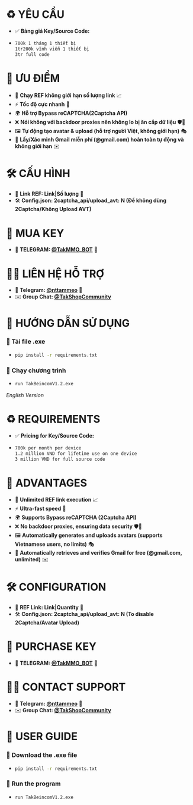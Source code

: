 # ♻️ **YÊU CẦU**  
- ✅ **Bảng giá Key/Source Code:**
- ```sh  
  700k 1 tháng 1 thiết bị
  1tr200k vĩnh viễn 1 thiết bị
  3tr full code
  
# 🚀 **ƯU ĐIỂM**  
- 🔄 **Chạy REF không giới hạn số lượng link** 📈  
- ⚡ **Tốc độ cực nhanh** 🚀
- 🌍 **Hỗ trợ Bypass reCAPTCHA(2Captcha API)**   
- ❌ **Nói không với backdoor proxies nên không lo bị ăn cắp dữ liệu** 🛡️🔐  
- 🖼️ **Tự động tạo avatar & upload (hỗ trợ người Việt, không giới hạn)** 🎭  
- 📧 **Lấy/Xác minh Gmail miễn phí (@gmail.com) hoàn toàn tự động và không giới hạn** ✉️

# 🛠️ **CẤU HÌNH**  
- 🔗 **Link REF: Link|Số lượng** 🔗  
- 🛠️ **Config.json: 2captcha_api/upload_avt: N (Để không dùng 2Captcha/Không Upload AVT)**   

# 🛒 **MUA KEY**  
- 📩 **TELEGRAM: [@TakMMO_BOT](https://t.me/TakMMO_BOT)** 🤖  

# 👨‍💻 **LIÊN HỆ HỖ TRỢ**  
- 📢 **Telegram: [@nttammeo](https://t.me/nttammeo)** 💬  
- ✉️ **Group Chat: [@TakShopCommunity](https://t.me/TakShopCommunity/1)**  

# 📌 **HƯỚNG DẪN SỬ DỤNG**  
### 🔧 **Tải file .exe**  
- ```sh  
  pip install -r requirements.txt

### 🚀 **Chạy chương trình**
- ```sh  
  run TakBeincomV1.2.exe

*English Version*

# ♻️ **REQUIREMENTS**  
- ✅ **Pricing for Key/Source Code:**
- ```sh
  700k per month per device
  1.2 million VND for lifetime use on one device
  3 million VND for full source code

# 🚀 **ADVANTAGES**  
- 🔄 **Unlimited REF link execution** 📈  
- ⚡ **Ultra-fast speed** 🚀  
- 🌍 **Supports Bypass reCAPTCHA (2Captcha API)**   
- ❌ **No backdoor proxies, ensuring data security** 🛡️🔐  
- 🖼️ **Automatically generates and uploads avatars (supports Vietnamese users, no limits)** 🎭  
- 📧 **Automatically retrieves and verifies Gmail for free (@gmail.com, unlimited)** ✉️  

# 🛠️ **CONFIGURATION**  
- 🔗 **REF Link: Link|Quantity** 🔗  
- 🛠️ **Config.json: 2captcha_api/upload_avt: N (To disable 2Captcha/Avatar Upload)**   

# 🛒 **PURCHASE KEY**  
- 📩 **TELEGRAM: [@TakMMO_BOT](https://t.me/TakMMO_BOT)** 🤖  

# 👨‍💻 **CONTACT SUPPORT**  
- 📢 **Telegram: [@nttammeo](https://t.me/nttammeo)** 💬  
- ✉️ **Group Chat: [@TakShopCommunity](https://t.me/TakShopCommunity/1)**  

# 📌 **USER GUIDE**  
### 🔧 **Download the .exe file**  
- ```sh  
  pip install -r requirements.txt

### 🚀 **Run the program**
- ```sh
  run TakBeincomV1.2.exe
